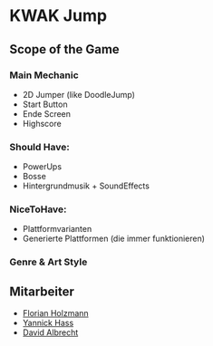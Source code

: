 # KWAK Jump

## Scope of the Game

### Main Mechanic
* 2D Jumper (like DoodleJump)
* Start Button
* Ende Screen
* Highscore

### Should Have:

* PowerUps
* Bosse
* Hintergrundmusik + SoundEffects

### NiceToHave: 

* Plattformvarianten
* Generierte Plattformen (die immer funktionieren)

### Genre & Art Style

## Mitarbeiter
* [Florian Holzmann](https://github.com/fwoodmann)
* [Yannick Hass](https://github.com/HassYannick)
* [David Albrecht](https://github.com/da-albrecht)